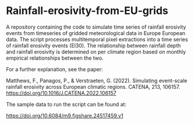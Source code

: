 # Rainfall-erosivity-from-EU-grids
A repository containing the code to simulate time series of rainfall erosivity events from timeseries of gridded meteorological data in Europe European data. The script processes multitemporal pixel extractions into a time series of rainfall erosivity events (EI30). The relationship between rainfall depth and rainfall erosivity is determined on per climate region based on monthly empirical relationships between the two.

For a further explanation, see the paper:

Matthews, F., Panagos, P., & Verstraeten, G. (2022). Simulating event-scale rainfall erosivity across European climatic regions. CATENA, 213, 106157. https://doi.org/10.1016/J.CATENA.2022.106157

The sample data to run the script can be found at:

https://doi.org/10.6084/m9.figshare.24517459.v1


